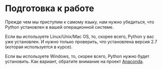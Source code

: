 # Подготовка к работе

Прежде чем мы приступим к самому языку, нам нужно убедиться, что Python установлен в вашей операционной системе.

Если вы используете Linux/Unix/Mac OS, то, скорее всего, Python у вас уже установлен. И нужно только проверить, что установлена версия 2.7 (которая используется в курсе).

Если вы используете Windows, то, скорее всего, Python нужно будет установить. Как вариант, обратите внимание на проект [Anaconda](https://www.continuum.io/downloads).
